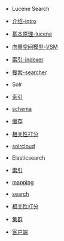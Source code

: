 - Lucene Search
 - [介绍-intro](README.md)
 - [基本原理-lucene](chapter1.md)
 - [向量空间模型-VSM](vsm.md)
 - [索引-indexer](indexer.md)
 - [搜索-searcher](searcher.md)

- Solr
 - [索引]()
 - [schema]()
 - [缓存]()
 - [相关性打分]()
 - [solrcloud]()

- Elasticsearch
 - [索引]()
 - [mapping]()
 - [search]()
 - [相关性打分]()
 - [集群]()
 - [客户端]()